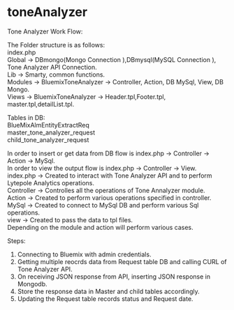 # toneAnalyzer
Tone Analyzer Work Flow:<br>

The Folder structure is as follows:<br>
index.php<br>
Global -> DBmongo(Mongo Connection ),DBmysql(MySQL Connection ), Tone Analyzer API Connection. <br>
Lib -> Smarty, common functions.<br>
Modules -> BluemixToneAnalyzer -> Controller, Action, DB MySql, View, DB Mongo.<br>
Views -> BluemixToneAnalyzer -> Header.tpl,Footer.tpl, master.tpl,detailList.tpl.<br>

Tables in DB:<br>
BlueMixAlmEntityExtractReq <br>
master_tone_analyzer_request <br>
child_tone_analyzer_request <br>


In order to insert or get data from DB flow is index.php -> Controller -> Action -> MySql.<br>
In order to view the output flow is index.php -> Controller -> View.<br>
index.php -> Created to interact with Tone Analyzer API and to perform Lytepole Analytics operations.<br>
Controller -> Controlles all the operations of Tone Annalyzer module.<br>
Action -> Created to perform various operations specified in controller.<br>
MySql -> Created to connect to MySql DB and perform various Sql operations.<br>
view -> Created to pass the data to tpl files.<br>
Depending on the module and action will perform various cases.<br>

Steps:<br>
1. Connecting to Bluemix with admin credentials.<br>
2. Getting multiple reocrds data from Request table DB and calling CURL of Tone Analyzer API.<br>
3. On receiving JSON response from API, inserting JSON response in Mongodb.<br>
4. Store the response data in Master and child tables accordingly.<br>
5. Updating the Request table records status and Request date.<br>
